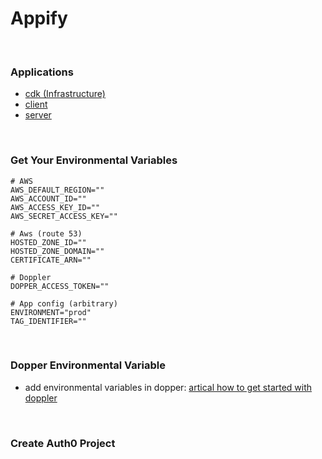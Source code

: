 # Appify

<br>

### Applications

-  [cdk (Infrastructure)](https://github.com/StellarScript/Full-Stack-Monorepo-v2/blob/main/apps/cdk/README.md)
-  [client](https://github.com/StellarScript/Full-Stack-Monorepo-v2/blob/main/apps/client/README.md)
-  [server](https://github.com/StellarScript/Full-Stack-Monorepo-v2/blob/main/apps/server/README.md)

<br>

### Get Your Environmental Variables

```
# AWS
AWS_DEFAULT_REGION=""
AWS_ACCOUNT_ID=""
AWS_ACCESS_KEY_ID=""
AWS_SECRET_ACCESS_KEY=""

# Aws (route 53)
HOSTED_ZONE_ID=""
HOSTED_ZONE_DOMAIN=""
CERTIFICATE_ARN=""

# Doppler
DOPPER_ACCESS_TOKEN=""

# App config (arbitrary)
ENVIRONMENT="prod"
TAG_IDENTIFIER=""
```

<br>

### Dopper Environmental Variable

-  add environmental variables in dopper: [artical how to get started with doppler](https://medium.com/@edoter92/elevate-your-environmental-security-dive-into-dopplers-capabilities-c618d148f915)

<br>

### Create Auth0 Project
